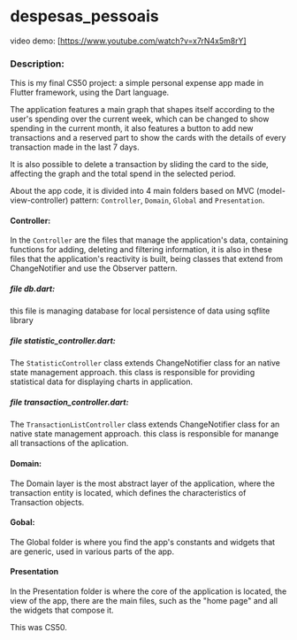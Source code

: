 # despesas_pessoais

video demo: [https://www.youtube.com/watch?v=x7rN4x5m8rY]

 
### Description:
This is my final CS50 project: a simple personal expense app made in Flutter framework, using the Dart language.

The application features a main graph that shapes itself according to the user's spending over the current week, which can be changed to show spending in the current month, it also features a button to add new transactions and a reserved part to show the cards with the details of every transaction made in the last 7 days.

It is also possible to delete a transaction by sliding the card to the side, affecting the graph and the total spend in the selected period.

About the app code, it is divided into 4 main folders based on MVC (model-view-controller) pattern: `Controller`, `Domain`, `Global` and `Presentation`.

#### Controller:
In the `Controller` are the files that manage the application's data, containing functions for adding, deleting and filtering information, it is also in these files that the application's reactivity is built, being classes that extend from ChangeNotifier and use the Observer pattern.


##### file db.dart:
this file is managing database for local persistence of data using sqflite library


##### file statistic_controller.dart:

The `StatisticController` class extends ChangeNotifier class for an native state management approach. this class is responsible for providing statistical data for displaying charts in application.

##### file transaction_controller.dart:

The `TransactionListController` class extends ChangeNotifier class for an native state management approach. this class is responsible for manange all transactions of the aplication.

#### Domain:
The Domain layer is the most abstract layer of the application, where the transaction entity is located, which defines the characteristics of Transaction objects.

#### Gobal:
The Global folder is where you find the app's constants and widgets that are generic, used in various parts of the app.

#### Presentation
In the Presentation folder is where the core of the application is located, the view of the app, there are the main files, such as the "home page" and all the widgets that compose it.


This was CS50.






















